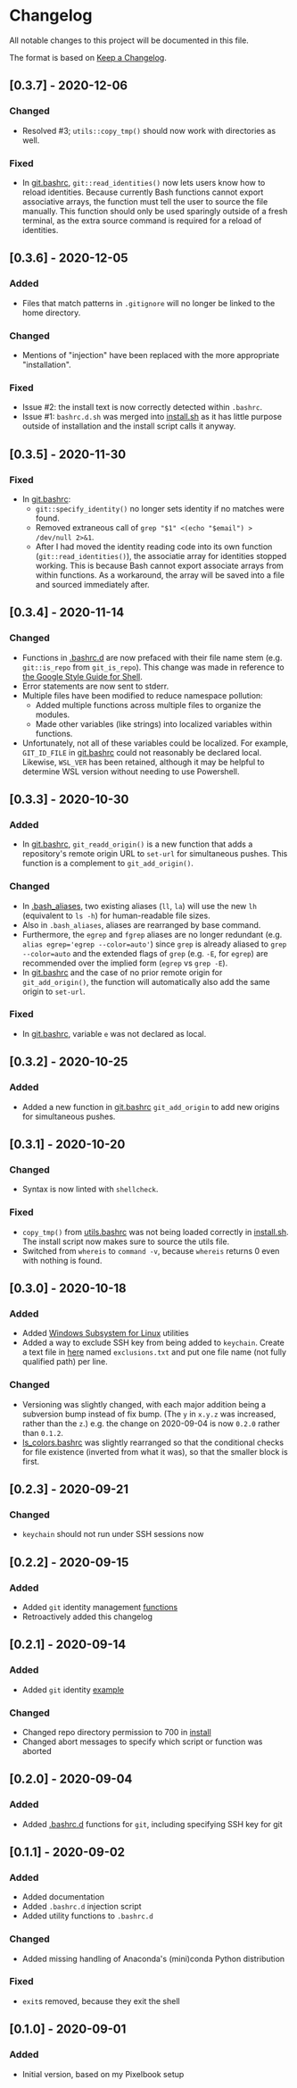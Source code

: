 # Changelog
All notable changes to this project will be documented in this file.

The format is based on [Keep a Changelog](https://keepachangelog.com/en/1.0.0/).

## [0.3.7] - 2020-12-06
### Changed
- Resolved #3; `utils::copy_tmp()` should now work with directories as well.

### Fixed
- In [git.bashrc], `git::read_identities()` now lets users know how to reload identities. Because currently Bash functions cannot export associative arrays, the function must tell the user to source the file manually. This function should only be used sparingly outside of a fresh terminal, as the extra source command is required for a reload of identities.

## [0.3.6] - 2020-12-05
### Added
- Files that match patterns in `.gitignore` will no longer be linked to the home directory.

### Changed
- Mentions of "injection" have been replaced with the more appropriate "installation".

### Fixed
- Issue #2: the install text is now correctly detected within `.bashrc`.
- Issue #1: `bashrc.d.sh` was merged into [install.sh] as it has little purpose outside of installation and the install script calls it anyway.

## [0.3.5] - 2020-11-30
### Fixed
- In [git.bashrc]:
    - `git::specify_identity()` no longer sets identity if no matches were found.
    - Removed extraneous call of `grep "$1" <(echo "$email") > /dev/null 2>&1`.
    - After I had moved the identity reading code into its own function (`git::read_identities()`), the associatie array for identities stopped working. This is because Bash cannot export associate arrays from within functions. As a workaround, the array will be saved into a file and sourced immediately after.

## [0.3.4] - 2020-11-14
### Changed
- Functions in [.bashrc.d](.bashrc.d) are now prefaced with their file name stem (e.g. `git::is_repo` from `git_is_repo`). This change was made in reference to [the Google Style Guide for Shell](https://google.github.io/styleguide/shellguide.html).
- Error statements are now sent to stderr.
- Multiple files have been modified to reduce namespace pollution:
    - Added multiple functions across multiple files to organize the modules.
    - Made other variables (like strings) into localized variables within functions.
- Unfortunately, not all of these variables could be localized. For example, `GIT_ID_FILE` in [git.bashrc] could not reasonably be declared local. Likewise, `WSL_VER` has been retained, although it may be helpful to determine WSL version without needing to use Powershell.

## [0.3.3] - 2020-10-30
### Added
- In [git.bashrc], `git_readd_origin()` is a new function that adds a repository's remote origin URL to `set-url` for simultaneous pushes. This function is a complement to `git_add_origin()`.

### Changed
- In [.bash_aliases](.bash_aliases), two existing aliases (`ll`, `la`) will use the new `lh` (equivalent to `ls -h`) for human-readable file sizes.
- Also in `.bash_aliases`, aliases are rearranged by base command.
- Furthermore, the `egrep` and `fgrep` aliases are no longer redundant (e.g. `alias egrep='egrep --color=auto'`) since `grep` is already aliased to `grep --color=auto` and the extended flags of `grep` (e.g. `-E`, for `egrep`) are recommended over the implied form (`egrep` vs `grep -E`).
- In [git.bashrc] and the case of no prior remote origin for `git_add_origin()`, the function will automatically also add the same origin to `set-url`.

### Fixed
- In [git.bashrc], variable `e` was not declared as local.

## [0.3.2] - 2020-10-25
### Added
- Added a new function in [git.bashrc] `git_add_origin` to add new origins for simultaneous pushes.

## [0.3.1] - 2020-10-20
### Changed
- Syntax is now linted with `shellcheck`.

### Fixed
- `copy_tmp()` from [utils.bashrc](.bashrc.d/utils.bashrc) was not being loaded correctly in [install.sh](install.sh). The install script now makes sure to source the utils file.
- Switched from `whereis` to `command -v`, because `whereis` returns 0 even with nothing is found.

## [0.3.0] - 2020-10-18
### Added
- Added [Windows Subsystem for Linux](.bashrc.d/wsl.bashrc) utilities
- Added a way to exclude SSH key from being added to `keychain`. Create a text file in [here](.bashrc.d/keychain) named `exclusions.txt` and put one file name (not fully qualified path) per line.

### Changed
- Versioning was slightly changed, with each major addition being a subversion bump instead of fix bump. (The `y` in `x.y.z` was increased, rather than the `z`.) e.g. the change on 2020-09-04 is now `0.2.0` rather than `0.1.2`.
- [ls_colors.bashrc](.bashrc.d/ls_colors.bashrc) was slightly rearranged so that the conditional checks for file existence (inverted from what it was), so that the smaller block is first.

## [0.2.3] - 2020-09-21
### Changed
- `keychain` should not run under SSH sessions now

## [0.2.2] - 2020-09-15
### Added
- Added `git` identity management [functions](.bashrc.d/git.bashrc)
- Retroactively added this changelog

## [0.2.1] - 2020-09-14
### Added
- Added `git` identity [example](.bashrc.d/git/identities/example.json)

### Changed
- Changed repo directory permission to 700 in [install](install.sh)
- Changed abort messages to specify which script or function was aborted

## [0.2.0] - 2020-09-04
### Added
- Added [.bashrc.d](.bashrc.d/git.bashrc) functions for `git`, including specifying SSH key for git

## [0.1.1] - 2020-09-02
### Added
- Added documentation
- Added `.bashrc.d` injection script
- Added utility functions to `.bashrc.d`

### Changed
- Added missing handling of Anaconda's (mini)conda Python distribution

### Fixed
- `exit`s removed, because they exit the shell

## [0.1.0] - 2020-09-01
### Added
- Initial version, based on my Pixelbook setup

[install.sh]: install.sh
[git.bashrc]: .bashrc.d/git.bashrc

